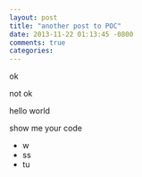```yaml
---
layout: post
title: "another post to POC"
date: 2013-11-22 01:13:45 -0800
comments: true
categories: 
---
```


ok

not ok

hello world

show me your code

- w
- ss
- tu
